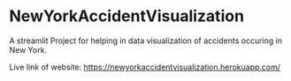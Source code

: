 # NewYorkAccidentVisualization
A streamlit Project for helping in data visualization of accidents occuring in New York.

Live link of website: https://newyorkaccidentvisualization.herokuapp.com/

